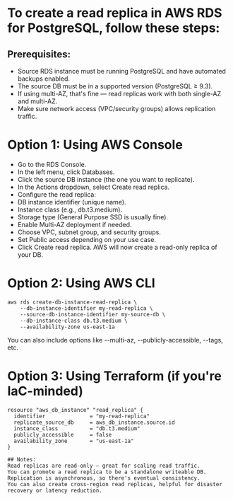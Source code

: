 # To create a read replica in AWS RDS for PostgreSQL, follow these steps:

## Prerequisites:
- Source RDS instance must be running PostgreSQL and have automated backups enabled.
- The source DB must be in a supported version (PostgreSQL ≥ 9.3).
- If using multi-AZ, that's fine — read replicas work with both single-AZ and multi-AZ.
- Make sure network access (VPC/security groups) allows replication traffic.

# Option 1: Using AWS Console
- Go to the RDS Console.
- In the left menu, click Databases.
- Click the source DB instance (the one you want to replicate).
- In the Actions dropdown, select Create read replica.
- Configure the read replica:
- DB instance identifier (unique name).
- Instance class (e.g., db.t3.medium).
- Storage type (General Purpose SSD is usually fine).
- Enable Multi-AZ deployment if needed.
- Choose VPC, subnet group, and security groups.
- Set Public access depending on your use case.
- Click Create read replica.
AWS will now create a read-only replica of your DB.

# Option 2: Using AWS CLI

```
aws rds create-db-instance-read-replica \
    --db-instance-identifier my-read-replica \
    --source-db-instance-identifier my-source-db \
    --db-instance-class db.t3.medium \
    --availability-zone us-east-1a
```

You can also include options like --multi-az, --publicly-accessible, --tags, etc.

# Option 3: Using Terraform (if you're IaC-minded)

```
resource "aws_db_instance" "read_replica" {
  identifier              = "my-read-replica"
  replicate_source_db     = aws_db_instance.source.id
  instance_class          = "db.t3.medium"
  publicly_accessible     = false
  availability_zone       = "us-east-1a"
}

## Notes:
Read replicas are read-only — great for scaling read traffic.
You can promote a read replica to be a standalone writeable DB.
Replication is asynchronous, so there's eventual consistency.
You can also create cross-region read replicas, helpful for disaster recovery or latency reduction.

